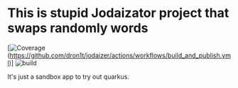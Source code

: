 # This is stupid Jodaizator project that swaps randomly words

[![Coverage](.github/badges/jacoco.svg)(https://github.com/dron1t/jodaizer/actions/workflows/build_and_publish.yml)]
![build](https://github.com/dron1t/jodaizer/actions/workflows/build_and_publish.yml/badge.svg)

It's just a sandbox app to try out quarkus. 